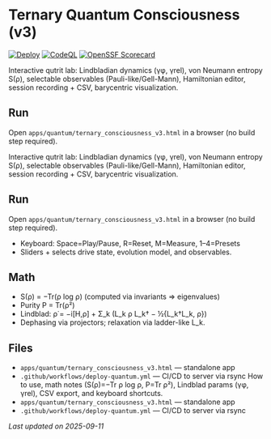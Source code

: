 # Ternary Quantum Consciousness (v3)

<!-- BADGES START -->
[![Deploy](https://github.com/blackboxprogramming/BlackRoad/actions/workflows/deploy-quantum.yml/badge.svg)](../../actions/workflows/deploy-quantum.yml)
[![CodeQL](https://github.com/blackboxprogramming/BlackRoad/actions/workflows/codeql.yml/badge.svg)](../../actions/workflows/codeql.yml)
[![OpenSSF Scorecard](https://api.securityscorecards.dev/projects/github.com/blackboxprogramming/BlackRoad/badge)](https://securityscorecards.dev/viewer/?uri=github.com/blackboxprogramming/BlackRoad)
<!-- BADGES END -->

Interactive qutrit lab: Lindbladian dynamics (γφ, γrel), von Neumann entropy S(ρ), selectable observables (Pauli-like/Gell-Mann), Hamiltonian editor, session recording + CSV, barycentric visualization.

## Run

Open `apps/quantum/ternary_consciousness_v3.html` in a browser (no build step required).

Interactive qutrit lab: Lindbladian dynamics (γφ, γrel), von Neumann entropy S(ρ), selectable observables (Pauli-like/Gell-Mann), Hamiltonian editor, session recording + CSV, barycentric visualization.

## Run
Open `apps/quantum/ternary_consciousness_v3.html` in a browser (no build step required).
- Keyboard: Space=Play/Pause, R=Reset, M=Measure, 1–4=Presets
- Sliders + selects drive state, evolution model, and observables.

## Math

- S(ρ) = −Tr(ρ log ρ) (computed via invariants ⇒ eigenvalues)
- Purity P = Tr(ρ²)
- Lindblad: ρ̇ = −i[H,ρ] + Σ_k (L_k ρ L_k† − ½{L_k†L_k, ρ})
- Dephasing via projectors; relaxation via ladder-like L_k.

## Files

- `apps/quantum/ternary_consciousness_v3.html` — standalone app
- `.github/workflows/deploy-quantum.yml` — CI/CD to server via rsync
How to use, math notes (S(ρ)=−Tr ρ log ρ, P=Tr ρ²), Lindblad params (γφ, γrel), CSV export, and keyboard shortcuts.
- `apps/quantum/ternary_consciousness_v3.html` — standalone app
- `.github/workflows/deploy-quantum.yml` — CI/CD to server via rsync

_Last updated on 2025-09-11_
